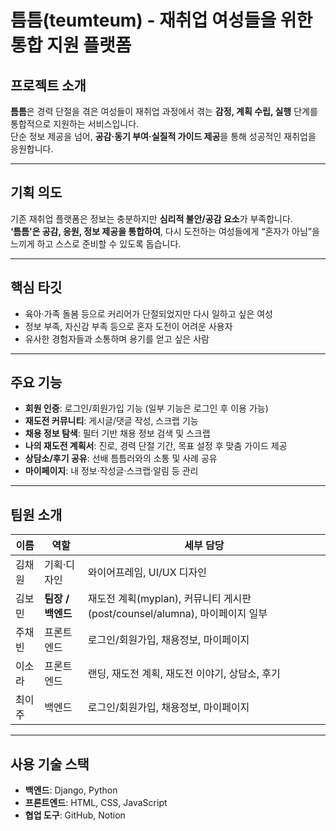 # 틈틈(teumteum) - 재취업 여성들을 위한 통합 지원 플랫폼

## 프로젝트 소개

**틈틈**은 경력 단절을 겪은 여성들이 재취업 과정에서 겪는 **감정, 계획 수립, 실행** 단계를 통합적으로 지원하는 서비스입니다.  
단순 정보 제공을 넘어, **공감·동기 부여·실질적 가이드 제공**을 통해 성공적인 재취업을 응원합니다.

---

## 기획 의도

기존 재취업 플랫폼은 정보는 충분하지만 **심리적 불안/공감 요소**가 부족합니다.  
**‘틈틈’은 공감, 응원, 정보 제공을 통합하여**, 다시 도전하는 여성들에게 “혼자가 아님”을 느끼게 하고 스스로 준비할 수 있도록 돕습니다.

---

## 핵심 타깃

- 육아·가족 돌봄 등으로 커리어가 단절되었지만 다시 일하고 싶은 여성
- 정보 부족, 자신감 부족 등으로 혼자 도전이 어려운 사용자
- 유사한 경험자들과 소통하며 용기를 얻고 싶은 사람

---

## 주요 기능

- **회원 인증**: 로그인/회원가입 기능 (일부 기능은 로그인 후 이용 가능)
- **재도전 커뮤니티**: 게시글/댓글 작성, 스크랩 기능
- **채용 정보 탐색**: 필터 기반 채용 정보 검색 및 스크랩
- **나의 재도전 계획서**: 진로, 경력 단절 기간, 목표 설정 후 맞춤 가이드 제공
- **상담소/후기 공유**: 선배 틈틈러와의 소통 및 사례 공유
- **마이페이지**: 내 정보·작성글·스크랩·알림 등 관리

---

## 팀원 소개

| 이름 | 역할 | 세부 담당 |
|------|------|-----------|
| 김채원 | 기획·디자인 | 와이어프레임, UI/UX 디자인 |
| 김보민 | **팀장 / 백엔드** | 재도전 계획(myplan), 커뮤니티 게시판(post/counsel/alumna), 마이페이지 일부 |
| 주채빈 | 프론트엔드 | 로그인/회원가입, 채용정보, 마이페이지 |
| 이소라 | 프론트엔드 | 랜딩, 재도전 계획, 재도전 이야기, 상담소, 후기 |
| 최이주 | 백엔드 | 로그인/회원가입, 채용정보, 마이페이지 |

---

## 사용 기술 스택

- **백엔드**: Django, Python  
- **프론트엔드**: HTML, CSS, JavaScript  
- **협업 도구**: GitHub, Notion
